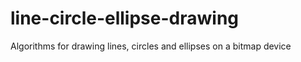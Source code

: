 # line-circle-ellipse-drawing
Algorithms for drawing lines, circles and ellipses on a bitmap device
